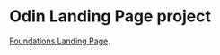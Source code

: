 # Odin Landing Page project

[Foundations Landing Page](https://www.theodinproject.com/lessons/foundations-landing-page).
